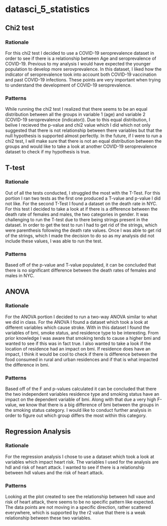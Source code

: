 # datasci_5_statistics

## Chi2 test

### Rationale

For this chi2 test I decided to use a COVID-19 seroprevalence dataset in order to see if there is a relationship between Age and seroprevalence of COVID-19. Previous to my analysis I would have expected the younger population to develop more serovprevalence. In this dataset, I liked how the indicator of seroprevalence took into account both COVID-19 vaccination and past COVID-19 infections. These points are very important when trying to understand the development of COVID-19 seroprevalence. 

### Patterns

While running the chi2 test I realized that there seems to be an equal distribution between all the groups in variable 1 (age) and variable 2 (COVID-19 seroprevalence (indicator)). Due to this equal distribution, I belive I recieved the p-value and chi2 value which I did which not only suggested that there is not relationship between there variables but that the null hypothesis is supported almost perfectly. In the future, if I were to run a chi2 test, I will make sure that there is not an equal distribution between the groups and would like to take a look at another COVID-19 seroprevalence dataset to check if my hypothesis is true. 

## T-test 

### Rationale

Out of all the tests conducted, I struggled the most with the T-Test. For this portion I ran two tests as the first one produced a T-value and p-value I did not like. For the second T-Test I found a dataset on the death rate in NYC. For this test I decided to take a look at if there is a difference between the death rate of females and males, the two categories in gender. It was challenging to run the T-test due to there being strings present in the dataset. In order to get the test to run I had to get rid of the strings, which were parenthesis following the death rate values. Once I was able to get rid of the strings, which I made the decision to do so as my analysis did not include these values, I was able to run the test. 

### Patterns 

Based off of the p-value and T-value populated, it can be concluded that there is no significant difference between the death rates of females and males in NYC. 

## ANOVA 

### Rationale 

For the ANOVA portion I decided to run a two-way ANOVA similar to what we did in class. For the ANOVA I found a dataset which took a look at different variables which cause stroke. With in this dataset I found the variables of bmi, smoke status, and residence type to be interesting. From prior knowledge I was aware that smoking tends to cause a higher bmi and wanted to see if this was in fact true. I also wanted to take a look if the location of residence had an impact on bmi. If residence does have an impact, I think it would be cool to check if there is difference between the food consumed in rural and urban residences and if that is what impacted the difference in bmi. 

### Patterns 

Based off of the F and p-values calculated it can be concluded that there the two independent variables residence type and smoking status have an impact on the dependent variable of bmi. Along with that due a very high F-value, we know that there is a big difference of bmi between the groups in the smoking status category. I would like to conduct further analysis in order to figure out which group differs the most within this category. 

## Regression Analysis

### Rationale

For the regression analysis I chose to use a dataset which took a look at variables which impact heart risk. The variables I used for the analysis are hdl and risk of heart attack. I wanted to see if there is a relationship between hdl values and the risk of heart attack. 

### Patterns 

Looking at the plot created to see the relationship between hdl vaue and risk of heart attack, there seems to be no specific pattern like expected. The data points are not moving in a specific direction, rather scattered everywhere, which is supported by the r2 value that there is a weak relationship between these two variables. 
